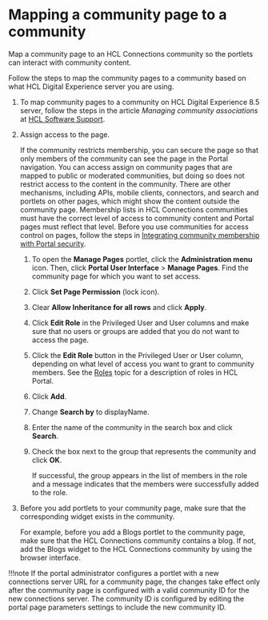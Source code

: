 # Mapping a community page to a community

Map a community page to an HCL Connections community so the portlets can interact with community content.

Follow the steps to map the community pages to a community based on what HCL Digital Experience server you are using.

1.  To map community pages to a community on HCL Digital Experience 8.5 server, follow the steps in the article *Managing community associations* at [HCL Software Support](https://support.hcltechsw.com/csm).

2.  Assign access to the page.

    If the community restricts membership, you can secure the page so that only members of the community can see the page in the Portal navigation. You can access assign on community pages that are mapped to public or moderated communities, but doing so does not restrict access to the content in the community. There are other mechanisms, including APIs, mobile clients, connectors, and search and portlets on other pages, which might show the content outside the community page. Membership lists in HCL Connections communities must have the correct level of access to community content and Portal pages must reflect that level. Before you use communities for access control on pages, follow the steps in [Integrating community membership with Portal security](connections_vmm/index.md).

    1.  To open the **Manage Pages** portlet, click the **Administration menu** icon. Then, click **Portal User Interface** \> **Manage Pages**. Find the community page for which you want to set access.

    2.  Click **Set Page Permission** \(lock icon\).

    3.  Clear **Allow Inheritance for all rows** and click **Apply**.

    4.  Click **Edit Role** in the Privileged User and User columns and make sure that no users or groups are added that you do not want to access the page.

    5.  Click the **Edit Role** button in the Privileged User or User column, depending on what level of access you want to grant to community members. See the [Roles](../../../../../../../deployment/manage/security/people/authorization/controlling_access/resources_roles/sec_roles.md) topic for a description of roles in HCL Portal.

    6.  Click **Add**.

    7.  Change **Search by** to displayName.

    8.  Enter the name of the community in the search box and click **Search**.

    9.  Check the box next to the group that represents the community and click **OK**.

        If successful, the group appears in the list of members in the role and a message indicates that the members were successfully added to the role.

3.  Before you add portlets to your community page, make sure that the corresponding widget exists in the community.

    For example, before you add a Blogs portlet to the community page, make sure that the HCL Connections community contains a blog. If not, add the Blogs widget to the HCL Connections community by using the browser interface.


!!!note
    If the portal administrator configures a portlet with a new connections server URL for a community page, the changes take effect only after the community page is configured with a valid community ID for the new connections server. The community ID is configured by editing the portal page parameters settings to include the new community ID.


